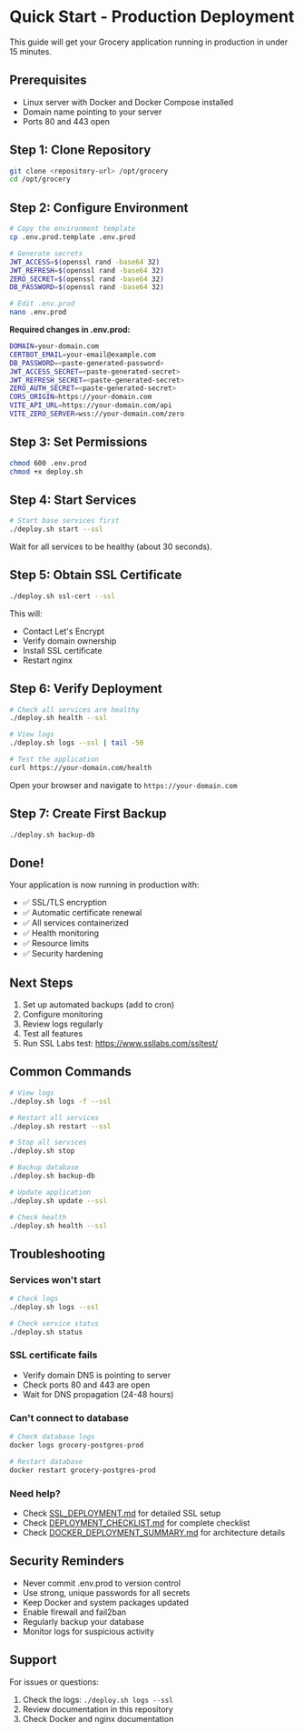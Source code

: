 # Quick Start - Production Deployment

This guide will get your Grocery application running in production in under 15 minutes.

## Prerequisites

- Linux server with Docker and Docker Compose installed
- Domain name pointing to your server
- Ports 80 and 443 open

## Step 1: Clone Repository

```bash
git clone <repository-url> /opt/grocery
cd /opt/grocery
```

## Step 2: Configure Environment

```bash
# Copy the environment template
cp .env.prod.template .env.prod

# Generate secrets
JWT_ACCESS=$(openssl rand -base64 32)
JWT_REFRESH=$(openssl rand -base64 32)
ZERO_SECRET=$(openssl rand -base64 32)
DB_PASSWORD=$(openssl rand -base64 32)

# Edit .env.prod
nano .env.prod
```

**Required changes in .env.prod:**
```bash
DOMAIN=your-domain.com
CERTBOT_EMAIL=your-email@example.com
DB_PASSWORD=<paste-generated-password>
JWT_ACCESS_SECRET=<paste-generated-secret>
JWT_REFRESH_SECRET=<paste-generated-secret>
ZERO_AUTH_SECRET=<paste-generated-secret>
CORS_ORIGIN=https://your-domain.com
VITE_API_URL=https://your-domain.com/api
VITE_ZERO_SERVER=wss://your-domain.com/zero
```

## Step 3: Set Permissions

```bash
chmod 600 .env.prod
chmod +x deploy.sh
```

## Step 4: Start Services

```bash
# Start base services first
./deploy.sh start --ssl
```

Wait for all services to be healthy (about 30 seconds).

## Step 5: Obtain SSL Certificate

```bash
./deploy.sh ssl-cert --ssl
```

This will:
- Contact Let's Encrypt
- Verify domain ownership
- Install SSL certificate
- Restart nginx

## Step 6: Verify Deployment

```bash
# Check all services are healthy
./deploy.sh health --ssl

# View logs
./deploy.sh logs --ssl | tail -50

# Test the application
curl https://your-domain.com/health
```

Open your browser and navigate to `https://your-domain.com`

## Step 7: Create First Backup

```bash
./deploy.sh backup-db
```

## Done!

Your application is now running in production with:
- ✅ SSL/TLS encryption
- ✅ Automatic certificate renewal
- ✅ All services containerized
- ✅ Health monitoring
- ✅ Resource limits
- ✅ Security hardening

## Next Steps

1. Set up automated backups (add to cron)
2. Configure monitoring
3. Review logs regularly
4. Test all features
5. Run SSL Labs test: https://www.ssllabs.com/ssltest/

## Common Commands

```bash
# View logs
./deploy.sh logs -f --ssl

# Restart all services
./deploy.sh restart --ssl

# Stop all services
./deploy.sh stop

# Backup database
./deploy.sh backup-db

# Update application
./deploy.sh update --ssl

# Check health
./deploy.sh health --ssl
```

## Troubleshooting

### Services won't start
```bash
# Check logs
./deploy.sh logs --ssl

# Check service status
./deploy.sh status
```

### SSL certificate fails
- Verify domain DNS is pointing to server
- Check ports 80 and 443 are open
- Wait for DNS propagation (24-48 hours)

### Can't connect to database
```bash
# Check database logs
docker logs grocery-postgres-prod

# Restart database
docker restart grocery-postgres-prod
```

### Need help?
- Check [SSL_DEPLOYMENT.md](./SSL_DEPLOYMENT.md) for detailed SSL setup
- Check [DEPLOYMENT_CHECKLIST.md](./DEPLOYMENT_CHECKLIST.md) for complete checklist
- Check [DOCKER_DEPLOYMENT_SUMMARY.md](./DOCKER_DEPLOYMENT_SUMMARY.md) for architecture details

## Security Reminders

- Never commit .env.prod to version control
- Use strong, unique passwords for all secrets
- Keep Docker and system packages updated
- Enable firewall and fail2ban
- Regularly backup your database
- Monitor logs for suspicious activity

## Support

For issues or questions:
1. Check the logs: `./deploy.sh logs --ssl`
2. Review documentation in this repository
3. Check Docker and nginx documentation
